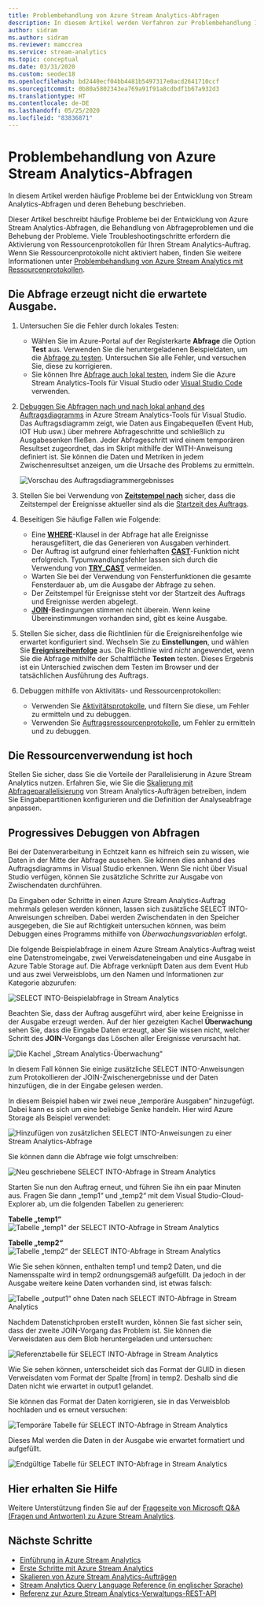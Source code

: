 ```yaml
---
title: Problembehandlung von Azure Stream Analytics-Abfragen
description: In diesem Artikel werden Verfahren zur Problembehandlung Ihrer Abfragen in Azure Stream Analytics-Aufträgen beschrieben.
author: sidram
ms.author: sidram
ms.reviewer: mamccrea
ms.service: stream-analytics
ms.topic: conceptual
ms.date: 03/31/2020
ms.custom: seodec18
ms.openlocfilehash: bd2440ecf04bb4481b5497317e0acd2641710ccf
ms.sourcegitcommit: 0b80a5802343ea769a91f91a8cdbdf1b67a932d3
ms.translationtype: HT
ms.contentlocale: de-DE
ms.lasthandoff: 05/25/2020
ms.locfileid: "83836871"
---
```

# <a name="troubleshoot-azure-stream-analytics-queries"></a>Problembehandlung von Azure Stream Analytics-Abfragen

In diesem Artikel werden häufige Probleme bei der Entwicklung von Stream Analytics-Abfragen und deren Behebung beschrieben.

Dieser Artikel beschreibt häufige Probleme bei der Entwicklung von Azure Stream Analytics-Abfragen, die Behandlung von Abfrageproblemen und die Behebung der Probleme. Viele Troubleshootingschritte erfordern die Aktivierung von Ressourcenprotokollen für Ihren Stream Analytics-Auftrag. Wenn Sie Ressourcenprotokolle nicht aktiviert haben, finden Sie weitere Informationen unter [Problembehandlung von Azure Stream Analytics mit Ressourcenprotokollen](stream-analytics-job-diagnostic-logs.md).

## <a name="query-is-not-producing-expected-output"></a>Die Abfrage erzeugt nicht die erwartete Ausgabe.

1.  Untersuchen Sie die Fehler durch lokales Testen:

    - Wählen Sie im Azure-Portal auf der Registerkarte **Abfrage** die Option **Test** aus. Verwenden Sie die heruntergeladenen Beispieldaten, um die [Abfrage zu testen](stream-analytics-test-query.md). Untersuchen Sie alle Fehler, und versuchen Sie, diese zu korrigieren.   
    - Sie können Ihre [Abfrage auch lokal testen](stream-analytics-live-data-local-testing.md), indem Sie die Azure Stream Analytics-Tools für Visual Studio oder [Visual Studio Code](visual-studio-code-local-run-live-input.md) verwenden. 

2.  [Debuggen Sie Abfragen nach und nach lokal anhand des Auftragsdiagramms](debug-locally-using-job-diagram.md) in Azure Stream Analytics-Tools für Visual Studio. Das Auftragsdiagramm zeigt, wie Daten aus Eingabequellen (Event Hub, IOT Hub usw.) über mehrere Abfrageschritte und schließlich zu Ausgabesenken fließen. Jeder Abfrageschritt wird einem temporären Resultset zugeordnet, das im Skript mithilfe der WITH-Anweisung definiert ist. Sie können die Daten und Metriken in jedem Zwischenresultset anzeigen, um die Ursache des Problems zu ermitteln.

    ![Vorschau des Auftragsdiagrammergebnisses](./media/debug-locally-using-job-diagram/preview-result.png)

3.  Stellen Sie bei Verwendung von [**Zeitstempel nach**](https://docs.microsoft.com/stream-analytics-query/timestamp-by-azure-stream-analytics) sicher, dass die Zeitstempel der Ereignisse aktueller sind als die [Startzeit des Auftrags](stream-analytics-out-of-order-and-late-events.md).

4.  Beseitigen Sie häufige Fallen wie Folgende:
    - Eine [**WHERE**](https://docs.microsoft.com/stream-analytics-query/where-azure-stream-analytics)-Klausel in der Abfrage hat alle Ereignisse herausgefiltert, die das Generieren von Ausgaben verhindert.
    - Der Auftrag ist aufgrund einer fehlerhaften [**CAST**](https://docs.microsoft.com/stream-analytics-query/cast-azure-stream-analytics)-Funktion nicht erfolgreich. Typumwandlungsfehler lassen sich durch die Verwendung von [**TRY_CAST**](https://docs.microsoft.com/stream-analytics-query/try-cast-azure-stream-analytics) vermeiden.
    - Warten Sie bei der Verwendung von Fensterfunktionen die gesamte Fensterdauer ab, um die Ausgabe der Abfrage zu sehen.
    - Der Zeitstempel für Ereignisse steht vor der Startzeit des Auftrags und Ereignisse werden abgelegt.
    - [**JOIN**](https://docs.microsoft.com/stream-analytics-query/join-azure-stream-analytics)-Bedingungen stimmen nicht überein. Wenn keine Übereinstimmungen vorhanden sind, gibt es keine Ausgabe.

5.  Stellen Sie sicher, dass die Richtlinien für die Ereignisreihenfolge wie erwartet konfiguriert sind. Wechseln Sie zu **Einstellungen**, und wählen Sie [**Ereignisreihenfolge**](stream-analytics-out-of-order-and-late-events.md) aus. Die Richtlinie wird *nicht* angewendet, wenn Sie die Abfrage mithilfe der Schaltfläche **Testen** testen. Dieses Ergebnis ist ein Unterschied zwischen dem Testen im Browser und der tatsächlichen Ausführung des Auftrags. 

6. Debuggen mithilfe von Aktivitäts- und Ressourcenprotokollen:
    - Verwenden Sie [Aktivitätsprotokolle](../azure-resource-manager/resource-group-audit.md), und filtern Sie diese, um Fehler zu ermitteln und zu debuggen.
    - Verwenden Sie [Auftragsressourcenprotokolle](stream-analytics-job-diagnostic-logs.md), um Fehler zu ermitteln und zu debuggen.

## <a name="resource-utilization-is-high"></a>Die Ressourcenverwendung ist hoch

Stellen Sie sicher, dass Sie die Vorteile der Parallelisierung in Azure Stream Analytics nutzen. Erfahren Sie, wie Sie die [Skalierung mit Abfrageparallelisierung](stream-analytics-parallelization.md) von Stream Analytics-Aufträgen betreiben, indem Sie Eingabepartitionen konfigurieren und die Definition der Analyseabfrage anpassen.

## <a name="debug-queries-progressively"></a>Progressives Debuggen von Abfragen

Bei der Datenverarbeitung in Echtzeit kann es hilfreich sein zu wissen, wie Daten in der Mitte der Abfrage aussehen. Sie können dies anhand des Auftragsdiagramms in Visual Studio erkennen. Wenn Sie nicht über Visual Studio verfügen, können Sie zusätzliche Schritte zur Ausgabe von Zwischendaten durchführen.

Da Eingaben oder Schritte in einen Azure Stream Analytics-Auftrag mehrmals gelesen werden können, lassen sich zusätzliche SELECT INTO-Anweisungen schreiben. Dabei werden Zwischendaten in den Speicher ausgegeben, die Sie auf Richtigkeit untersuchen können, was beim Debuggen eines Programms mithilfe von *Überwachungsvariablen* erfolgt.

Die folgende Beispielabfrage in einem Azure Stream Analytics-Auftrag weist eine Datenstromeingabe, zwei Verweisdateneingaben und eine Ausgabe in Azure Table Storage auf. Die Abfrage verknüpft Daten aus dem Event Hub und aus zwei Verweisblobs, um den Namen und Informationen zur Kategorie abzurufen:

![SELECT INTO-Beispielabfrage in Stream Analytics](./media/stream-analytics-select-into/stream-analytics-select-into-query1.png)

Beachten Sie, dass der Auftrag ausgeführt wird, aber keine Ereignisse in der Ausgabe erzeugt werden. Auf der hier gezeigten Kachel **Überwachung** sehen Sie, dass die Eingabe Daten erzeugt, aber Sie wissen nicht, welcher Schritt des **JOIN**-Vorgangs das Löschen aller Ereignisse verursacht hat.

![Die Kachel „Stream Analytics-Überwachung“](./media/stream-analytics-select-into/stream-analytics-select-into-monitor.png)

In diesem Fall können Sie einige zusätzliche SELECT INTO-Anweisungen zum Protokollieren der JOIN-Zwischenergebnisse und der Daten hinzufügen, die in der Eingabe gelesen werden.

In diesem Beispiel haben wir zwei neue „temporäre Ausgaben“ hinzugefügt. Dabei kann es sich um eine beliebige Senke handeln. Hier wird Azure Storage als Beispiel verwendet:

![Hinzufügen von zusätzlichen SELECT INTO-Anweisungen zu einer Stream Analytics-Abfrage](./media/stream-analytics-select-into/stream-analytics-select-into-outputs.png)

Sie können dann die Abfrage wie folgt umschreiben:

![Neu geschriebene SELECT INTO-Abfrage in Stream Analytics](./media/stream-analytics-select-into/stream-analytics-select-into-query2.png)

Starten Sie nun den Auftrag erneut, und führen Sie ihn ein paar Minuten aus. Fragen Sie dann „temp1“ und „temp2“ mit dem Visual Studio-Cloud-Explorer ab, um die folgenden Tabellen zu generieren:

**Tabelle „temp1“** 
![Tabelle „temp1“ der SELECT INTO-Abfrage in Stream Analytics](./media/stream-analytics-select-into/stream-analytics-select-into-temp-table-1.png)

**Tabelle „temp2“** 
![Tabelle „temp2“ der SELECT INTO-Abfrage in Stream Analytics](./media/stream-analytics-select-into/stream-analytics-select-into-temp-table-2.png)

Wie Sie sehen können, enthalten temp1 und temp2 Daten, und die Namensspalte wird in temp2 ordnungsgemäß aufgefüllt. Da jedoch in der Ausgabe weitere keine Daten vorhanden sind, ist etwas falsch:

![Tabelle „output1“ ohne Daten nach SELECT INTO-Abfrage in Stream Analytics](./media/stream-analytics-select-into/stream-analytics-select-into-out-table-1.png)

Nachdem Datenstichproben erstellt wurden, können Sie fast sicher sein, dass der zweite JOIN-Vorgang das Problem ist. Sie können die Verweisdaten aus dem Blob heruntergeladen und untersuchen:

![Referenztabelle für SELECT INTO-Abfrage in Stream Analytics](./media/stream-analytics-select-into/stream-analytics-select-into-ref-table-1.png)

Wie Sie sehen können, unterscheidet sich das Format der GUID in diesen Verweisdaten vom Format der Spalte [from] in temp2. Deshalb sind die Daten nicht wie erwartet in output1 gelandet.

Sie können das Format der Daten korrigieren, sie in das Verweisblob hochladen und es erneut versuchen:

![Temporäre Tabelle für SELECT INTO-Abfrage in Stream Analytics](./media/stream-analytics-select-into/stream-analytics-select-into-ref-table-2.png)

Dieses Mal werden die Daten in der Ausgabe wie erwartet formatiert und aufgefüllt.

![Endgültige Tabelle für SELECT INTO-Abfrage in Stream Analytics](./media/stream-analytics-select-into/stream-analytics-select-into-final-table.png)

## <a name="get-help"></a>Hier erhalten Sie Hilfe

Weitere Unterstützung finden Sie auf der [Frageseite von Microsoft Q&A (Fragen und Antworten) zu Azure Stream Analytics](https://docs.microsoft.com/answers/topics/azure-stream-analytics.html).

## <a name="next-steps"></a>Nächste Schritte

* [Einführung in Azure Stream Analytics](stream-analytics-introduction.md)
* [Erste Schritte mit Azure Stream Analytics](stream-analytics-real-time-fraud-detection.md)
* [Skalieren von Azure Stream Analytics-Aufträgen](stream-analytics-scale-jobs.md)
* [Stream Analytics Query Language Reference (in englischer Sprache)](https://docs.microsoft.com/stream-analytics-query/stream-analytics-query-language-reference)
* [Referenz zur Azure Stream Analytics-Verwaltungs-REST-API](https://msdn.microsoft.com/library/azure/dn835031.aspx)
